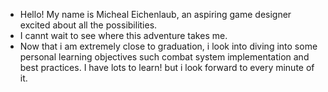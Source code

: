 - Hello! My name is Micheal Eichenlaub, an aspiring game designer excited about all the possibilities. 
- I cannt wait to see where this adventure takes me. 
- Now that i am extremely close to graduation, i look into diving into some personal learning objectives such combat system implementation and best practices.
  I have lots to learn! but i look forward to every minute of it. 


<!---
Meeflak/Meeflak is a ✨ special ✨ repository because its `README.md` (this file) appears on your GitHub profile.
You can click the Preview link to take a look at your changes.
--->
